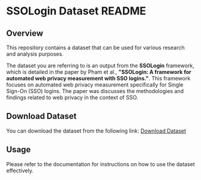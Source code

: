 # SSOLogin Dataset README

## Overview

This repository contains a dataset that can be used for various research and analysis purposes. 

The dataset you are referring to is an output from the **SSOLogin** framework, which is detailed in the paper by Pham et al., **"SSOLogin: A framework for automated web privacy measurement with SSO logins."**. This framework focuses on automated web privacy measurement specifically for Single Sign-On (SSO) logins. The paper was discusses the methodologies and findings related to web privacy in the context of SSO.

## Download Dataset

You can download the dataset from the following link:
[Download Dataset](https://doi.org/10.17617/3.AOFCGY)

## Usage
Please refer to the documentation for instructions on how to use the dataset effectively.
